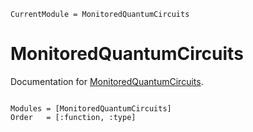 ```@meta
CurrentModule = MonitoredQuantumCircuits
```

# MonitoredQuantumCircuits

Documentation for [MonitoredQuantumCircuits](https://github.com/J-C-Q/MonitoredQuantumCircuits.jl).

```@index

```

```@autodocs
Modules = [MonitoredQuantumCircuits]
Order   = [:function, :type]
```
